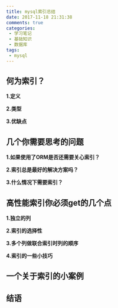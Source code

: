```yaml
---
title: mysql索引总结
date: 2017-11-18 21:31:38
comments: true
categories: 
 - 学习笔记
 - 基础知识
 - 数据库
tags: 
 - mysql
---
```

## 何为索引？
**1.定义**

**2.类型**

**3.优缺点**
## 几个你需要思考的问题
**1.如果使用了ORM是否还需要关心索引？**

**2.索引总是最好的解决方案吗？**

**3.什么情况下需要索引？**
## 高性能索引你必须get的几个点
**1.独立的列**

**2.索引的选择性**

**3.多个列做联合索引时列的顺序**

**4.索引的一些小技巧**
## 一个关于索引的小案例
## 结语

  

 
 

